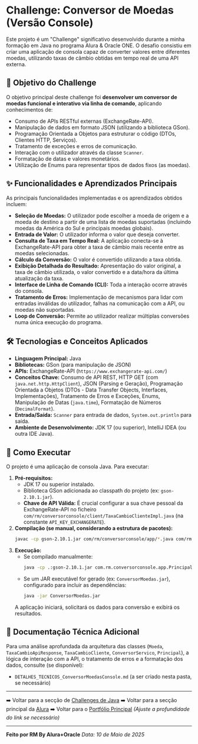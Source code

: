 # Challenge: Conversor de Moedas (Versão Console)

Este projeto é um "Challenge" significativo desenvolvido durante a minha formação em Java no programa Alura & Oracle ONE. O desafio consistiu em criar uma aplicação de consola capaz de converter valores entre diferentes moedas, utilizando taxas de câmbio obtidas em tempo real de uma API externa.

## 🎯 Objetivo do Challenge

O objetivo principal deste challenge foi **desenvolver um conversor de moedas funcional e interativo via linha de comando**, aplicando conhecimentos de:

* Consumo de APIs RESTful externas (ExchangeRate-API).
* Manipulação de dados em formato JSON (utilizando a biblioteca GSon).
* Programação Orientada a Objetos para estruturar o código (DTOs, Clientes HTTP, Serviços).
* Tratamento de exceções e erros de comunicação.
* Interação com o utilizador através da classe `Scanner`.
* Formatação de datas e valores monetários.
* Utilização de Enums para representar tipos de dados fixos (as moedas).

## ✨ Funcionalidades e Aprendizados Principais

As principais funcionalidades implementadas e os aprendizados obtidos incluem:

* **Seleção de Moedas:** O utilizador pode escolher a moeda de origem e a moeda de destino a partir de uma lista de moedas suportadas (incluindo moedas da América do Sul e principais moedas globais).
* **Entrada de Valor:** O utilizador informa o valor que deseja converter.
* **Consulta de Taxa em Tempo Real:** A aplicação conecta-se à ExchangeRate-API para obter a taxa de câmbio mais recente entre as moedas selecionadas.
* **Cálculo da Conversão:** O valor é convertido utilizando a taxa obtida.
* **Exibição Detalhada do Resultado:** Apresentação do valor original, a taxa de câmbio utilizada, o valor convertido e a data/hora da última atualização da taxa.
* **Interface de Linha de Comando (CLI):** Toda a interação ocorre através do consola.
* **Tratamento de Erros:** Implementação de mecanismos para lidar com entradas inválidas do utilizador, falhas na comunicação com a API, ou moedas não suportadas.
* **Loop de Conversão:** Permite ao utilizador realizar múltiplas conversões numa única execução do programa.

## 🛠️ Tecnologias e Conceitos Aplicados

* **Linguagem Principal:** Java
* **Bibliotecas:** GSon (para manipulação de JSON)
* **APIs:** ExchangeRate-API (`https://www.exchangerate-api.com/`)
* **Conceitos Chave:** Consumo de API REST, HTTP GET (com `java.net.http.HttpClient`), JSON (Parsing e Geração), Programação Orientada a Objetos (DTOs - Data Transfer Objects, Interfaces, Implementações), Tratamento de Erros e Exceções, Enums, Manipulação de Datas (`java.time`), Formatação de Números (`DecimalFormat`).
* **Entrada/Saída:** `Scanner` para entrada de dados, `System.out.println` para saída.
* **Ambiente de Desenvolvimento:** JDK 17 (ou superior), IntelliJ IDEA (ou outra IDE Java).

## 🚀 Como Executar

O projeto é uma aplicação de consola Java. Para executar:

1.  **Pré-requisitos:**
    * JDK 17 ou superior instalado.
    * Biblioteca GSon adicionada ao classpath do projeto (ex: `gson-2.10.1.jar`).
    * **Chave de API Válida:** É crucial configurar a sua chave pessoal da ExchangeRate-API no ficheiro `com/rm/conversorconsole/client/TaxaCambioClienteImpl.java` (na constante `API_KEY_EXCHANGERATE`).
2.  **Compilação (se manual, considerando a estrutura de pacotes):**
    ```bash
    javac -cp gson-2.10.1.jar com/rm/conversorconsole/app/*.java com/rm/conversorconsole/client/*.java com/rm/conversorconsole/dto/*.java com/rm/conversorconsole/enums/*.java com/rm/conversorconsole/service/*.java
    ```
3.  **Execução:**
    * Se compilado manualmente:
        ```bash
        java -cp .:gson-2.10.1.jar com.rm.conversorconsole.app.Principal
        ```
    * Se um JAR executável for gerado (ex: `ConversorMoedas.jar`), configurado para incluir as dependências:
        ```bash
        java -jar ConversorMoedas.jar
        ```
    A aplicação iniciará, solicitará os dados para conversão e exibirá os resultados.

## 📄 Documentação Técnica Adicional

Para uma análise aprofundada da arquitetura das classes (`Moeda`, `TaxaCambioApiResponse`, `TaxaCambioCliente`, `ConversorServico`, `Principal`), a lógica de interação com a API, o tratamento de erros e a formatação dos dados, consulte (se disponível):
* `DETALHES_TECNICOS_ConversorMoedasConsole.md` (a ser criado nesta pasta, se necessário)

---

➡️ Voltar para a secção de [Challenges de Java](../README.md)
➡️ Voltar para a secção principal da [Alura](../../../../../README.md)
➡️ Voltar para o [Portfólio Principal](../../../../../../README.md) *(Ajuste a profundidade do link se necessário)*

---
**Feito por RM By Alura+Oracle**
*Data: 10 de Maio de 2025*
